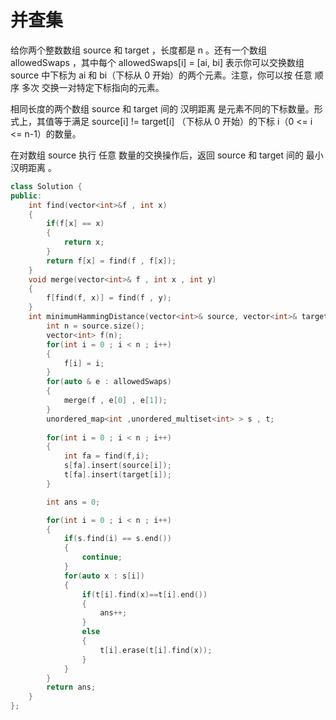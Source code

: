 # 并查集
给你两个整数数组 source 和 target ，长度都是 n 。还有一个数组 allowedSwaps ，其中每个 allowedSwaps[i] = [ai, bi] 表示你可以交换数组 source 中下标为 ai 和 bi（下标从 0 开始）的两个元素。注意，你可以按 任意 顺序 多次 交换一对特定下标指向的元素。

相同长度的两个数组 source 和 target 间的 汉明距离 是元素不同的下标数量。形式上，其值等于满足 source[i] != target[i] （下标从 0 开始）的下标 i（0 <= i <= n-1）的数量。

在对数组 source 执行 任意 数量的交换操作后，返回 source 和 target 间的 最小汉明距离 。


```c++
class Solution {
public:
    int find(vector<int>&f , int x)
    {
        if(f[x] == x)
        {
            return x;
        }
        return f[x] = find(f , f[x]);
    }
    void merge(vector<int>& f , int x , int y)
    {
        f[find(f, x)] = find(f , y);
    }
    int minimumHammingDistance(vector<int>& source, vector<int>& target, vector<vector<int>>& allowedSwaps) {
        int n = source.size();
        vector<int> f(n);
        for(int i = 0 ; i < n ; i++)
        {
            f[i] = i;
        }
        for(auto & e : allowedSwaps)
        {
            merge(f , e[0] , e[1]);
        }
        unordered_map<int ,unordered_multiset<int> > s , t;
        
        for(int i = 0 ; i < n ; i++)
        {
            int fa = find(f,i);
            s[fa].insert(source[i]);
            t[fa].insert(target[i]);
        }

        int ans = 0;

        for(int i = 0 ; i < n ; i++)
        {
            if(s.find(i) == s.end())
            {
                continue;
            }
            for(auto x : s[i])
            {
                if(t[i].find(x)==t[i].end())
                {
                    ans++;
                }
                else
                {
                    t[i].erase(t[i].find(x));
                }
            }
        }
        return ans;
    }
};

```